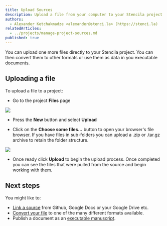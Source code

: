 ```yaml
---
title: Upload Sources
description: Upload a file from your computer to your Stencila project
authors:
  - Alexander Ketchakmadze <alexander@stenci.la> (https://stenci.la)
relatedArticles:
  - ../projects/manage-project-sources.md
published: true
---
```


You can upload one more files directly to your Stencila project. You can then convert them to other formats or use them as data in you executable documents.

## Uploading a file

To upload a file to a project:

- Go to the project **Files** page

![](http://stencila.github.io/hub/manager/snaps/an-org-first-project-owner-1920x1080.png)

- Press the **New** button and select **Upload**

- Click on the **Choose some files…** button to open your browser's file browser. If you have files in sub-folders you can upload a .zip or .tar.gz archive to retain the folder structure.

![](http://stencila.github.io/hub/manager/snaps/project-sources-new-upload.png)

- Once ready click **Upload** to begin the upload process. Once completed you can see the files that were pulled from the source and begin working with them.

## Next steps

You might like to:

- [Link a source](../projects/manage-project-sources.md) from Github, Google Docs or your Google Drive etc.
- [Convert your file](../projects/manage-project-sources.md) to one of the many different formats available.
- Publish a document as an [executable manuscript](../projects/publish-a-project.md).
